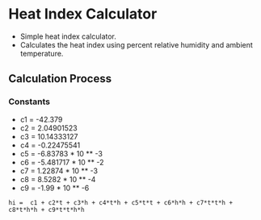 # Heat Index Calculator
- Simple heat index calculator.
- Calculates the heat index using percent relative humidity and ambient temperature.

## Calculation Process
### Constants
- c1 = -42.379
- c2 = 2.04901523
- c3 = 10.14333127
- c4 = -0.22475541
- c5 = -6.83783 * 10 ** -3
- c6 = -5.481717 * 10 ** -2
- c7 = 1.22874 * 10 ** -3
- c8 = 8.5282 * 10 ** -4
- c9 = -1.99 * 10 ** -6
```
hi =  c1 + c2*t + c3*h + c4*t*h + c5*t*t + c6*h*h + c7*t*t*h + c8*t*h*h + c9*t*t*h*h
```


